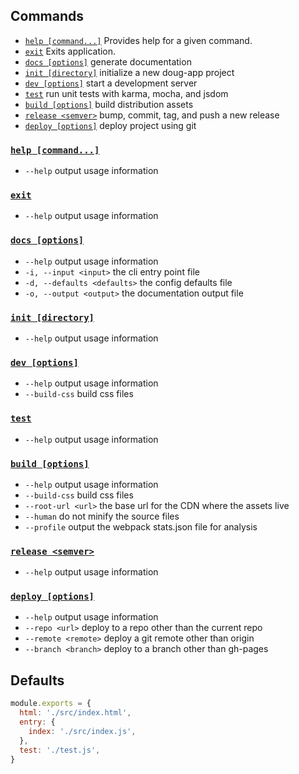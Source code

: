 <!-- THIS FILE IS GENERATED -->

## Commands

- <a href="#help">`help [command...]`</a> Provides help for a given command.
- <a href="#exit">`exit`</a> Exits application.
- <a href="#docs">`docs [options]`</a> generate documentation
- <a href="#init">`init [directory]`</a> initialize a new doug-app project
- <a href="#dev">`dev [options]`</a> start a development server
- <a href="#test">`test`</a> run unit tests with karma, mocha, and jsdom
- <a href="#build">`build [options]`</a> build distribution assets
- <a href="#release">`release <semver>`</a> bump, commit, tag, and push a new release
- <a href="#deploy">`deploy [options]`</a> deploy project using git

### <a href="#help">`help [command...]`</a>

- `--help` output usage information

### <a href="#exit">`exit`</a>

- `--help` output usage information

### <a href="#docs">`docs [options]`</a>

- `--help` output usage information
- `-i, --input <input>` the cli entry point file
- `-d, --defaults <defaults>` the config defaults file
- `-o, --output <output>` the documentation output file

### <a href="#init">`init [directory]`</a>

- `--help` output usage information

### <a href="#dev">`dev [options]`</a>

- `--help` output usage information
- `--build-css` build css files

### <a href="#test">`test`</a>

- `--help` output usage information

### <a href="#build">`build [options]`</a>

- `--help` output usage information
- `--build-css` build css files
- `--root-url <url>` the base url for the CDN where the assets live
- `--human` do not minify the source files
- `--profile` output the webpack stats.json file for analysis

### <a href="#release">`release <semver>`</a>

- `--help` output usage information

### <a href="#deploy">`deploy [options]`</a>

- `--help` output usage information
- `--repo <url>` deploy to a repo other than the current repo
- `--remote <remote>` deploy a git remote other than origin
- `--branch <branch>` deploy to a branch other than gh-pages

## Defaults

```js
module.exports = {
  html: './src/index.html',
  entry: {
    index: './src/index.js',
  },
  test: './test.js',
}
```

